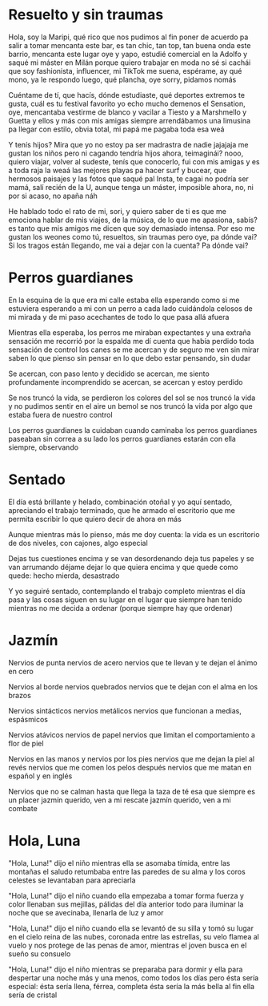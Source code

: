 <!-- Poemas sobre el resto. Le puse "id" porque no es el "yo", es el "ello" -->

# Resuelto y sin traumas
Hola, soy la Maripi, qué rico que nos pudimos al fin poner de acuerdo pa salir a tomar
mencanta este bar, es tan chic, tan top, tan buena onda este barrio, mencanta este lugar
oye y yapo, estudié comercial en la Adolfo y saqué mi máster en Milán porque quiero trabajar en moda
no sé si cachái que soy fashionista, influencer, mi TikTok me suena, espérame, ay qué mono, ya le respondo luego, qué plancha, oye sorry, pidamos nomás

Cuéntame de tí, que hacís, dónde estudiaste, qué deportes extremos te gusta, cuál es tu festival favorito
yo echo mucho demenos el Sensation, oye, mencantaba vestirme de blanco y vacilar a Tiesto y a Marshmello y Guetta y ellos y más
con mis amigas siempre arrendábamos una limusina pa llegar con estilo, obvia
total, mi papá me pagaba toda esa weá

Y tenís hijos? Mira que yo no estoy pa ser madrastra de nadie jajajaja me gustan los niños pero ni cagando tendría hijos ahora, teimaginái?
nooo, quiero viajar, volver al sudeste, tenís que conocerlo, fui con mis amigas y es a toda raja la weaá
las mejores playas pa hacer surf y bucear, que hermosos paisajes y las fotos que saqué pal Insta, te cagai
no podría ser mamá, salí recién de la U, aunque tenga un máster, imposible ahora, no, ni por si acaso, no apaña náh

He hablado todo el rato de mi, sori, y quiero saber de ti
es que me emociona hablar de mis viajes, de la música, de lo que me apasiona, sabís?
es tanto que mis amigos me dicen que soy demasiado intensa. Por eso me gustan los weones como tú, resueltos, sin traumas
pero oye, pa dónde vai? Si los tragos están llegando, me vai a dejar con la cuenta? Pa dónde vai?

# Perros guardianes
En la esquina de la que era mi calle estaba ella esperando
como si me estuviera esperando a mi
con un perro a cada lado cuidándola
celosos de mi mirada y de mi paso
acechantes de todo lo que pasa allá afuera

Mientras ella esperaba, los perros me miraban expectantes
y una extraña sensación me recorrió por la espalda
me dí cuenta que había perdido toda sensación de control
los canes se me acercan y de seguro me ven sin mirar
saben lo que pienso sin pensar en lo que debo estar pensando, sin dudar

Se acercan, con paso lento y decidido
se acercan, me siento profundamente incomprendido
se acercan, se acercan y estoy perdido

Se nos truncó la vida, se perdieron los colores del sol
se nos truncó la vida y no pudimos sentir en el aire un bemol
se nos truncó la vida por algo que estaba fuera de nuestro control

Los perros guardianes la cuidaban cuando caminaba
los perros guardianes paseaban sin correa a su lado
los perros guardianes estarán con ella siempre, observando

# Sentado
El día está brillante y helado, combinación otoñal
y yo aquí sentado, apreciando el trabajo
terminado, que he armado el escritorio
que me permita escribir lo que quiero decir
de ahora en más

Aunque mientras más lo pienso,
más me doy cuenta:
la vida es un escritorio
de dos niveles, con cajones, algo especial

Dejas tus cuestiones encima y se van desordenando
deja tus papeles y se van arrumando
déjame dejar lo que quiera encima
y que quede como quede:
hecho mierda, desastrado

Y yo seguiré sentado, contemplando el trabajo completo
mientras el día pasa y las cosas siguen en su lugar
en el lugar que siempre han tenido
mientras no me decida a ordenar
(porque siempre hay que ordenar)

# Jazmín
Nervios de punta
nervios de acero
nervios que te llevan y te dejan el ánimo en cero

Nervios al borde
nervios quebrados
nervios que te dejan con el alma en los brazos

Nervios sintácticos
nervios metálicos
nervios que funcionan a medias, espásmicos

Nervios atávicos
nervios de papel
nervios que limitan el comportamiento a flor de piel

Nervios en las manos y nervios por los pies
nervios que me dejan la piel al revés
nervios que me comen los pelos después
nervios que me matan en español y en inglés

Nervios que no se calman
hasta que llega la taza de té
esa que siempre es un placer
jazmín querido, ven a mi rescate
jazmín querido, ven a mi combate

# Hola, Luna
"Hola, Luna!" dijo el niño
mientras ella se asomaba tímida, entre las montañas
el saludo retumbaba entre las paredes de su alma
y los coros celestes se levantaban para apreciarla

"Hola, Luna!" dijo el niño
cuando ella empezaba a tomar forma
fuerza y color llenaban sus mejillas, pálidas del día anterior
todo para iluminar la noche que se avecinaba, llenarla de luz y amor

"Hola, Luna!" dijo el niño
cuando ella se levantó de su silla y tomó su lugar en el cielo
reina de las nubes, coronada entre las estrellas, su velo flamea al vuelo
y nos protege de las penas de amor, mientras el joven busca en el sueño su consuelo

"Hola, Luna!" dijo el niño
mientras se preparaba para dormir y ella para despertar
una noche más y una menos, como todos los días
pero ésta sería especial:
ésta sería llena, férrea, completa
ésta sería la más bella
al fin ella sería de cristal

